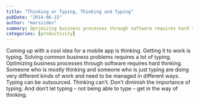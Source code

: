 ```yaml
---
title: "Thinking or Typing, Thinking and Typing"
pubDate: "2014-06-15"
author: "marsicdev"
summary: Optimizing business processes through software requires hard thinking.
categories: [productivity]
---
```


Coming up with a cool idea for a mobile app is thinking. Getting it to work is typing. Solving common business problems requires a lot of typing. Optimizing business processes through software requires hard thinking. Someone who is mostly thinking and someone who is just typing are doing very different kinds of work and need to be managed in different ways. Typing can be outsourced. Thinking can’t. Don’t diminish the importance of typing. And don’t let typing – not being able to type – get in the way of thinking.
